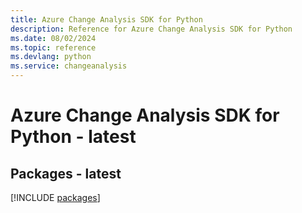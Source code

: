 ```yaml
---
title: Azure Change Analysis SDK for Python
description: Reference for Azure Change Analysis SDK for Python
ms.date: 08/02/2024
ms.topic: reference
ms.devlang: python
ms.service: changeanalysis
---
```

# Azure Change Analysis SDK for Python - latest
## Packages - latest
[!INCLUDE [packages](change-analysis-index.md)]